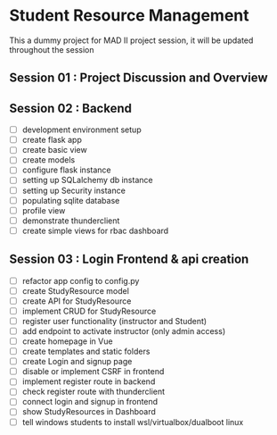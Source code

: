 # Student Resource Management

This a dummy project for MAD II project session, it will be updated throughout the session

## Session 01 : Project Discussion and Overview

## Session 02 : Backend

- [ ] development environment setup
- [ ] create flask app
- [ ] create basic view
- [ ] create models
- [ ] configure flask instance
- [ ] setting up SQLalchemy db instance
- [ ] setting up Security instance
- [ ] populating sqlite database
- [ ] profile view
- [ ] demonstrate thunderclient
- [ ] create simple views for rbac dashboard

## Session 03 : Login Frontend & api creation

- [ ] refactor app config to config.py
- [ ] create StudyResource model
- [ ] create API for StudyResource
- [ ] implement CRUD for StudyResource
- [ ] register user functionality (instructor and Student)
- [ ] add endpoint to activate instructor (only admin access)
- [ ] create homepage in Vue
- [ ] create templates and static folders
- [ ] create Login and signup page
- [ ] disable or implement CSRF in frontend
- [ ] implement register route in backend
- [ ] check register route with thunderclient
- [ ] connect login and signup in frontend
- [ ] show StudyResources in Dashboard
- [ ] tell windows students to install wsl/virtualbox/dualboot linux
